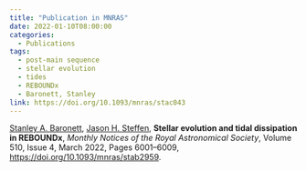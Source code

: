 ```yaml
---
title: "Publication in MNRAS"
date: 2022-01-10T08:00:00
categories:
  - Publications
tags:
  - post-main sequence
  - stellar evolution
  - tides
  - REBOUNDx
  - Baronett, Stanley
link: https://doi.org/10.1093/mnras/stac043
---
```


[Stanley A. Baronett](/team/baronett-stanley), [Jason H. Steffen](/team/steffen-jason/), **Stellar evolution and tidal dissipation in REBOUNDx**, *Monthly Notices of the Royal Astronomical Society*, Volume 510, Issue 4, March 2022, Pages 6001–6009, https://doi.org/10.1093/mnras/stab2959.

